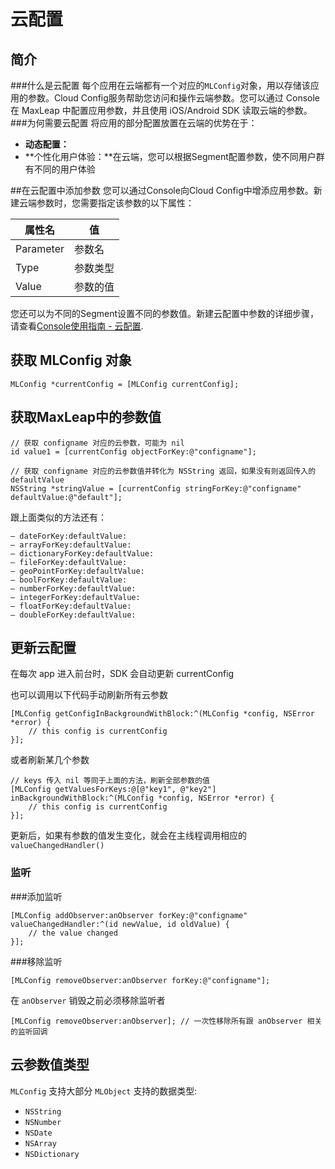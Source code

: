 # 云配置

## 简介
###什么是云配置
每个应用在云端都有一个对应的`MLConfig`对象，用以存储该应用的参数。Cloud Config服务帮助您访问和操作云端参数。您可以通过 Console 在 MaxLeap 中配置应用参数，并且使用 iOS/Android SDK 读取云端的参数。
###为何需要云配置
将应用的部分配置放置在云端的优势在于：

* **动态配置：**
* **个性化用户体验：**在云端，您可以根据Segment配置参数，使不同用户群有不同的用户体验

##在云配置中添加参数
您可以通过Console向Cloud Config中增添应用参数。新建云端参数时，您需要指定该参数的以下属性：

属性名|值
-------|-------
Parameter|参数名
Type|参数类型
Value|参数的值

您还可以为不同的Segment设置不同的参数值。新建云配置中参数的详细步骤，请查看[Console使用指南 - 云配置](ML_DOCS_LINK_PLACEHOLDER_USERMANUAL).

## 获取 MLConfig 对象

```objective_c
MLConfig *currentConfig = [MLConfig currentConfig];
```

## 获取MaxLeap中的参数值

```objective_c
// 获取 configname 对应的云参数，可能为 nil
id value1 = [currentConfig objectForKey:@"configname"];
     
// 获取 configname 对应的云参数值并转化为 NSString 返回，如果没有则返回传入的 defaultValue
NSString *stringValue = [currentConfig stringForKey:@"configname" defaultValue:@"default"];
```

 跟上面类似的方法还有：
 
`– dateForKey:defaultValue:`<br>
`– arrayForKey:defaultValue:`<br>
`– dictionaryForKey:defaultValue:`<br>
`– fileForKey:defaultValue:`<br>
`– geoPointForKey:defaultValue:`<br>
`– boolForKey:defaultValue:`<br>
`– numberForKey:defaultValue:`<br>
`– integerForKey:defaultValue:`<br>
`– floatForKey:defaultValue:`<br>
`– doubleForKey:defaultValue:`


## 更新云配置

在每次 app 进入前台时，SDK 会自动更新 currentConfig

也可以调用以下代码手动刷新所有云参数

```objective_c
[MLConfig getConfigInBackgroundWithBlock:^(MLConfig *config, NSError *error) {
    // this config is currentConfig
}];
```

或者刷新某几个参数

```objective_c
// keys 传入 nil 等同于上面的方法，刷新全部参数的值
[MLConfig getValuesForKeys:@[@"key1", @"key2"] inBackgroundWithBlock:^(MLConfig *config, NSError *error) {
    // this config is currentConfig
}];
```

更新后，如果有参数的值发生变化，就会在主线程调用相应的 `valueChangedHandler()`

### 监听

###添加监听

```objective_c
[MLConfig addObserver:anObserver forKey:@"configname" valueChangedHandler:^(id newValue, id oldValue) {
	// the value changed
}];
```

###移除监听

```objective_c
[MLConfig removeObserver:anObserver forKey:@"configname"];
```

在 `anObserver` 销毁之前必须移除监听者

```objective_c
[MLConfig removeObserver:anObserver]; // 一次性移除所有跟 anObserver 相关的监听回调
```

## 云参数值类型

`MLConfig` 支持大部分 `MLObject` 支持的数据类型:

- `NSString`
- `NSNumber`
- `NSDate`
- `NSArray`
- `NSDictionary`